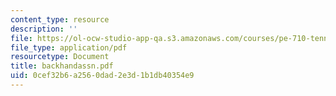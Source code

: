 ```yaml
---
content_type: resource
description: ''
file: https://ol-ocw-studio-app-qa.s3.amazonaws.com/courses/pe-710-tennis-spring-2007/0cef32b6a2560dad2e3d1b1db40354e9_backhandassn.pdf
file_type: application/pdf
resourcetype: Document
title: backhandassn.pdf
uid: 0cef32b6-a256-0dad-2e3d-1b1db40354e9
---
```

